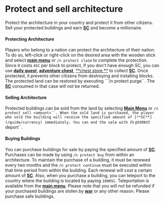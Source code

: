 # Protect and sell architecture
Protect the architecture in your country and protect it from other citizens. Sell your protected buildings and earn [**SC**](/guide/currency) and become a millionaire.

#### Protecting Architecture

Players who belong to a nation can protect the architecture of their nation. To do so, left-click or right-click on the desired area with the wooden stick and select [**main menu**](/*guide/menu) or ```/n protect claim``` to complete the protection. Since it costs ``4SC`` per block to protect, if you don't have enough SC, you can use [**daily quest**](/guide/dailyquest), [**adventure chest**](/guide/adventurechest), [**chest store **](/guide/chestshop) to collect [**SC**](/guide/currency). Once protected, it prevents other citizens from destroying and installing blocks. The protected land can be restored by executing ```/n protect purge``. The [**SC**](/guide/currency) consumed in that case will not be returned.


#### Selling Architecture

Protected buildings can be sold from the land by selecting [**Main Menu**](/guide/menu) or ```/n protect sell <amount>``. When the sold land is purchased, the player who sold the building will receive the specified amount of [**SC**](/guide/currency) immediately. You can end the sale with ```/n protect deport``.


#### Buying Buildings

You can purchase buildings for sale by paying the specified amount of [**SC**](/guide/currency). Purchases can be made by using ``/n protect buy`` from within an architecture. To maintain the purchase of a building, it must be renewed every two months and the ``/n protect continue`` must be executed within that time period from within the building. Each renewal will cost a certain amount of [**SC**](/guide/currency). Also, when you purchase a building, you can teleport to the country where the building is located by paying ``1000SC``. Teleportation is available from the [**main menu**](/guide/menu). Please note that you will not be refunded if your purchased buildings are stolen by [**war**](/guide/war) or any other reason. Please purchase safe buildings.

